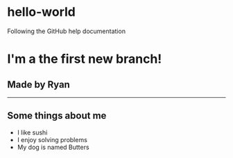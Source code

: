 # hello-world
Following the GitHub help documentation

# I'm a the first new branch!

## Made by Ryan

---

## Some things about me

- I like sushi
- I enjoy solving problems
- My dog is named Butters
